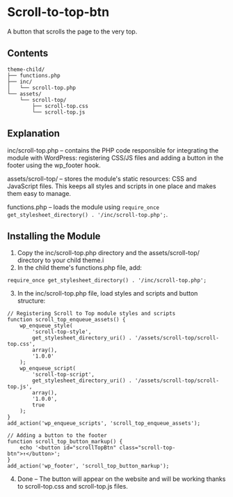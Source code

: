 # Scroll-to-top-btn
A button that scrolls the page to the very top.

## Contents

```
theme-child/
├── functions.php
├── inc/
│   └── scroll-top.php
└── assets/
    └── scroll-top/
        ├── scroll-top.css
        └── scroll-top.js
```

## Explanation

inc/scroll-top.php – contains the PHP code responsible for integrating the module with WordPress: registering CSS/JS files and adding a button in the footer using the wp_footer hook.

assets/scroll-top/ – stores the module's static resources: CSS and JavaScript files. This keeps all styles and scripts in one place and makes them easy to manage.

functions.php – loads the module using ```require_once get_stylesheet_directory() . '/inc/scroll-top.php';```.

## Installing the Module

1. Copy the inc/scroll-top.php directory and the assets/scroll-top/ directory to your child theme.i
2. In the child theme's functions.php file, add:

```require_once get_stylesheet_directory() . '/inc/scroll-top.php';```

3. In the inc/scroll-top.php file, load styles and scripts and button structure:

```
// Registering Scroll to Top module styles and scripts
function scroll_top_enqueue_assets() {
    wp_enqueue_style(
        'scroll-top-style',
        get_stylesheet_directory_uri() . '/assets/scroll-top/scroll-top.css',
        array(),
        '1.0.0'
    );
    wp_enqueue_script(
        'scroll-top-script',
        get_stylesheet_directory_uri() . '/assets/scroll-top/scroll-top.js',
        array(),
        '1.0.0',
        true
    );
}
add_action('wp_enqueue_scripts', 'scroll_top_enqueue_assets');

// Adding a button to the footer
function scroll_top_button_markup() {
    echo '<button id="scrollTopBtn" class="scroll-top-btn">↑</button>';
}
add_action('wp_footer', 'scroll_top_button_markup');
```

4. Done – The button will appear on the website and will be working thanks to scroll-top.css and scroll-top.js files.
